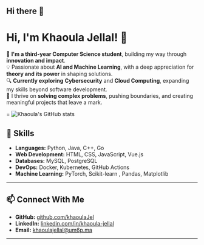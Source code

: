 ## Hi there 👋

<!--
**khaoulaJel/khaoulaJel** is a ✨ _special_ ✨ repository because its `README.md` (this file) appears on your GitHub profile.

Here are some ideas to get you started:

- 🔭 I’m currently working on ...
- 🌱 I’m currently learning ...
- 👯 I’m looking to collaborate on ...
- 🤔 I’m looking for help with ...
- 💬 Ask me about ...
- 📫 How to reach me: ...
- 😄 Pronouns: ...
- ⚡ Fun fact: ...
-->


# Hi, I'm Khaoula Jellal! 👋  

🌱 **I'm a third-year Computer Science student**, building my way through **innovation and impact**.  
💡 Passionate about **AI and Machine Learning**, with a deep appreciation for **theory and its power** in shaping solutions.  
🔍 **Currently exploring** **Cybersecurity** and **Cloud Computing**, expanding my skills beyond software development.  
🚀 I thrive on **solving complex problems**, pushing boundaries, and creating meaningful projects that leave a mark.  

=
![Khaoula's GitHub stats](https://github-readme-stats.vercel.app/api?username=khaoulaJel&show_icons=true&theme=radical)


## 🚀 **Skills**
- **Languages:** Python, Java, C++, Go  
- **Web Development:** HTML, CSS, JavaScript, Vue.js  
- **Databases:** MySQL, PostgreSQL 
- **DevOps:** Docker, Kubernetes, GitHub Actions  
- **Machine Learning:**  PyTorch, Scikit-learn , Pandas, Matplotlib

---

## 📫 **Connect With Me**
- **GitHub:** [github.com/khaoulaJel](https://github.com/khaoulaJel)  
- **LinkedIn:** [linkedin.com/in/khaoula-jellal](https://www.linkedin.com/in/khaoula-jellal-8b0672257/)  
- **Email:** [khaoulajellal@um6p.ma](mailto:khaoula.jellal@um6p.ma)  

---

